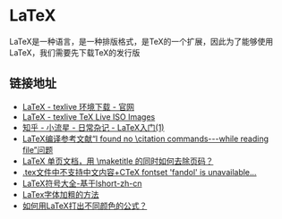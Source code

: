 ﻿# LaTeX

LaTeX是一种语言，是一种排版格式，是TeX的一个扩展，因此为了能够使用LaTeX，我们需要先下载TeX的发行版

## 链接地址

* [LaTeX - texlive 环境下载 - 官网](http://www.tug.org/texlive/)
* [LaTeX - texlive TeX Live ISO Images](https://mirror.bjtu.edu.cn/ctan/systems/texlive/Images/)
* [知乎 - 小流星 - 日常杂记 - LaTeX入门(1)](https://zhuanlan.zhihu.com/p/101804051)
* [LaTeX编译参考文献“I found no \\citation commands---while reading file”问题](https://blog.csdn.net/ya6543/article/details/112542915)
* [LaTeX 单页文档，用 \\maketitle 的同时如何去除页码？](https://www.zhihu.com/question/313667025)
* [.tex文件中不支持中文内容+CTeX fontset 'fandol' is unavailable...](https://blog.csdn.net/hnjzsyjyj/article/details/116382426)
* [LaTeX符号大全-基于lshort-zh-cn](https://blog.csdn.net/wangmeitingaa/article/details/88825621)
* [LaTex字体加粗的方法](https://blog.csdn.net/weixin_45459911/article/details/108534044)
* [如何用LaTeX打出不同颜色的公式？](https://zhuanlan.zhihu.com/p/268435915)
